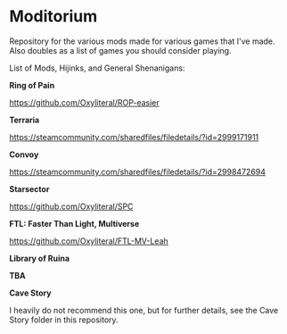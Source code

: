 # Moditorium
Repository for the various mods made for various games that I've made. Also doubles as a list of games you should consider playing.

List of Mods, Hijinks, and General Shenanigans:

**Ring of Pain**

https://github.com/Oxyliteral/ROP-easier

**Terraria**

https://steamcommunity.com/sharedfiles/filedetails/?id=2999171911

**Convoy**

https://steamcommunity.com/sharedfiles/filedetails/?id=2998472694

**Starsector**

https://github.com/Oxyliteral/SPC

**FTL: Faster Than Light, Multiverse**

https://github.com/Oxyliteral/FTL-MV-Leah

**Library of Ruina**

**TBA**

**Cave Story**

I heavily do not recommend this one, but for further details, see the Cave Story folder in this repository.
